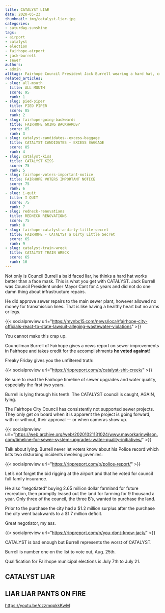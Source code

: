 ```yaml
---
title: CATALYST LIAR
date: 2020-05-23
thumbnail: img/catalyst-liar.jpg
categories:
- saturday-sunshine
tags:
- airport
- catalyst
- election
- fairhope-airport
- jack-burrell
- sewer
authors:
- admin
alttags: Fairhope Council President Jack Burrell wearing a hard hat, criticized for neglecting infrastructure repairs despite sewer...
related_articles:
- slug: all-mouth
  title: ALL MOUTH
  score: 95
  rank: 1
- slug: pied-piper
  title: PIED PIPER
  score: 85
  rank: 2
- slug: fairhope-going-backwards
  title: FAIRHOPE GOING BACKWARDS?
  score: 85
  rank: 3
- slug: catalyst-candidates-⁠-excess-baggage
  title: CATALYST CANDIDATES ⁠— EXCESS BAGGAGE
  score: 85
  rank: 4
- slug: catalyst-kiss
  title: CATALYST KISS
  score: 75
  rank: 5
- slug: fairhope-voters-important-notice
  title: FAIRHOPE VOTERS IMPORTANT NOTICE
  score: 75
  rank: 6
- slug: i-quit
  title: I QUIT
  score: 75
  rank: 7
- slug: redneck-renovations
  title: REDNECK RENOVATIONS
  score: 75
  rank: 8
- slug: fairhope-catalyst-a-dirty-little-secret
  title: FAIRHOPE - CATALYST a Dirty Little Secret
  score: 65
  rank: 9
- slug: catalyst-train-wreck
  title: CATALYST TRAIN WRECK
  score: 65
  rank: 10
---
```

Not only is Council Burrell a bald faced liar, he thinks a hard hat works better than a face mask. This is what you get with CATALYST. Jack Burrell was Council President under Mayor Cant for 4 years and did not do one damn thing about infrastructure repairs.

He did approve sewer repairs to the main sewer plant, however allowed no money for transmission lines. That is like having a healthy heart but no arms or legs.

{{< socialpreview url="https://mynbc15.com/news/local/fairhope-city-officials-react-to-state-lawsuit-alleging-wastewater-violations" >}}

You cannot make this crap up.

Councilman Burrell of Fairhope gives a news report on sewer improvements in Fairhope and takes credit for the accomplishments **he voted against**!

Freaky Friday gives you the unfiltered truth:

{{< socialpreview url="https://rippreport.com/p/catalyst-shit-creek/" >}}

Be sure to read the Fairhope timeline of sewer upgrades and water quality, especially the first two years.

Burrell is lying through his teeth. The CATALYST council is caught, AGAIN, lying.

The Fairhope City Council has consistently not supported sewer projects. They only get on board when it is apparent the project is going forward, with or without, their approval ⁠— or when cameras show up.

{{< socialpreview url="https://web.archive.org/web/20201021131024/www.mayorkarinwilson.com/timeline-for-sewer-system-upgrades-water-quality-initiatives/" >}}

Talk about lying. Burrell never let voters know about his Police record which lists two disturbing incidents involving juveniles:

{{< socialpreview url="https://rippreport.com/p/police-report/" >}}

Let’s not forget the bid rigging at the airport and that he voted for council full family insurance.

He also “negotiated” buying 2.65 million dollar farmland for future recreation, then promptly leased out the land for farming for 9 thousand a year. Only three of the council, the three B’s, wanted to purchase the land.

Prior to the purchase the city had a $1.2 million surplus after the purchase the city went backwards to a $1.7 million deficit.

Great negotiator, my ass.

{{< socialpreview url="https://rippreport.com/p/you-dont-know-jack/" >}}

CATALYST is bad enough but Burrell represents the worst of CATALYST.

Burrell is number one on the list to vote out, Aug. 25th.

Qualification for Fairhope municipal elections is July 7th to July 21.

## CATALYST LIAR

## LIAR LIAR PANTS ON FIRE

https://youtu.be/czzmqpkkKwM
